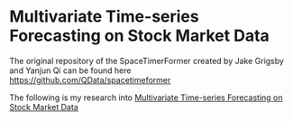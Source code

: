 # Multivariate Time-series Forecasting on Stock Market Data

The original repository of the SpaceTimerFormer created by Jake Grigsby and Yanjun Qi can be found here https://github.com/QData/spacetimeformer

The following is my research into [Multivariate Time-series Forecasting on Stock Market Data](CSC_561_Final_Report.pdf)
